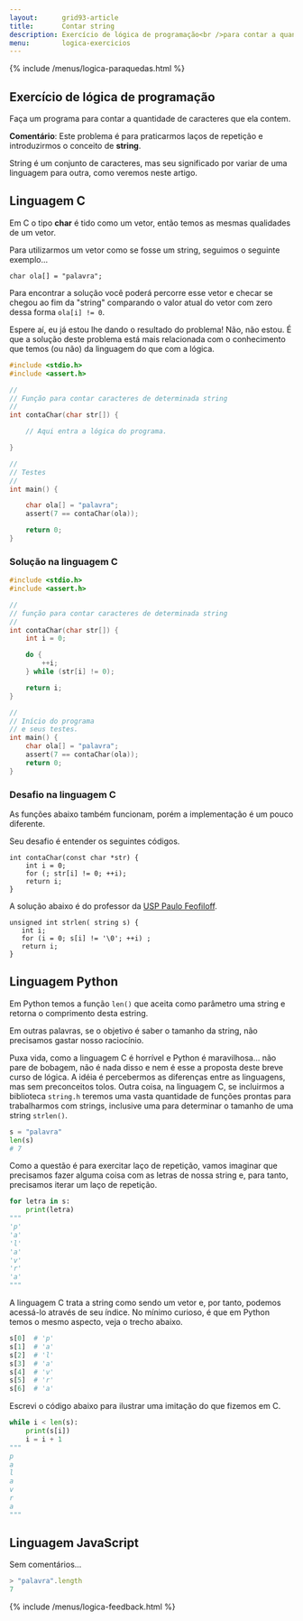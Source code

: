 ```yaml
---
layout:      grid93-article
title:       Contar string
description: Exercício de lógica de programação<br />para contar a quantidade de caracteres de uma string qualquer.
menu:        logica-exercicios
---
```


{% include /menus/logica-paraquedas.html %}

Exercício de lógica de programação
---

Faça um programa para contar a quantidade de caracteres que ela contem.

**Comentário**: Este problema é para praticarmos laços de repetição e introduzirmos o conceito de __string__.

String é um conjunto de caracteres, mas seu significado por variar de uma linguagem para outra, como veremos neste artigo.


Linguagem C
---

Em C o tipo __char__ é tido como um vetor, então temos as mesmas qualidades de um vetor.

Para utilizarmos um vetor como se fosse um string, seguimos o seguinte exemplo...

    char ola[] = "palavra";

Para encontrar a solução você poderá percorre esse vetor e checar se chegou ao fim da "string" comparando o valor atual
do vetor com zero dessa forma `ola[i] != 0`.

Espere aí, eu já estou lhe dando o resultado do problema! Não, não estou. É que a solução deste problema está mais 
relacionada com o conhecimento que temos (ou não) da linguagem do que com a lógica.


```c
#include <stdio.h>
#include <assert.h>

//
// Função para contar caracteres de determinada string
//
int contaChar(char str[]) {

    // Aqui entra a lógica do programa.

}

//
// Testes
//
int main() {

    char ola[] = "palavra";
    assert(7 == contaChar(ola));

    return 0;
}
```



### Solução na linguagem C

```c
#include <stdio.h>
#include <assert.h>

//
// função para contar caracteres de determinada string
//
int contaChar(char str[]) {
    int i = 0;

    do {
        ++i;
    } while (str[i] != 0);

    return i;
}

//
// Início do programa
// e seus testes.
int main() {
    char ola[] = "palavra";
    assert(7 == contaChar(ola));
    return 0;
}
```

### Desafio na linguagem C

As funções abaixo também funcionam, porém a implementação é um pouco diferente. 

Seu desafio é entender os seguintes códigos.

    int contaChar(const char *str) {
        int i = 0;
        for (; str[i] != 0; ++i);
        return i;
    }

A solução abaixo é do professor da [USP Paulo Feofiloff](http://www.ime.usp.br/~pf/algoritmos/aulas/bubi2.html "link-externo").

    unsigned int strlen( string s) {
       int i;
       for (i = 0; s[i] != '\0'; ++i) ;
       return i;
    }


Linguagem Python
---

Em Python temos a função `len()` que aceita como parâmetro uma string e retorna o comprimento desta estring.

Em outras palavras, se o objetivo é saber o tamanho da string, não precisamos gastar nosso raciocínio.

Puxa vida, como a linguagem C é horrível e Python é maravilhosa... não pare de bobagem, não é nada disso e nem é esse a
proposta deste breve curso de lógica. A idéia é percebermos as diferenças entre as linguagens, mas sem preconceitos tolos.
Outra coisa, na linguagem C, se incluirmos a biblioteca `string.h` teremos uma vasta quantidade de funções prontas para
trabalharmos com strings, inclusive uma para determinar o tamanho de uma string `strlen()`.

```python
s = "palavra"
len(s)
# 7
```

Como a questão é para exercitar laço de repetição, vamos imaginar que precisamos fazer alguma coisa com as letras de
nossa string e, para tanto, precisamos iterar um laço de repetição.

```python
for letra in s:
    print(letra)
"""
'p'
'a'
'l'
'a'
'v'
'r'
'a'
"""
```

A linguagem C trata a string como sendo um vetor e, por tanto, podemos acessá-lo através de seu 
índice. No mínimo curioso, é que em Python temos o mesmo aspecto, veja o trecho abaixo.

```python
s[0]  # 'p'
s[1]  # 'a'
s[2]  # 'l'
s[3]  # 'a'
s[4]  # 'v'
s[5]  # 'r'
s[6]  # 'a'
```

Escrevi o código abaixo para ilustrar uma imitação do que fizemos em C.

```python
while i < len(s):
    print(s[i])
    i = i + 1
"""
p
a
l
a
v
r
a
"""
```



Linguagem JavaScript
---

Sem comentários...

```javascript
> "palavra".length
7
```

{% include /menus/logica-feedback.html %}